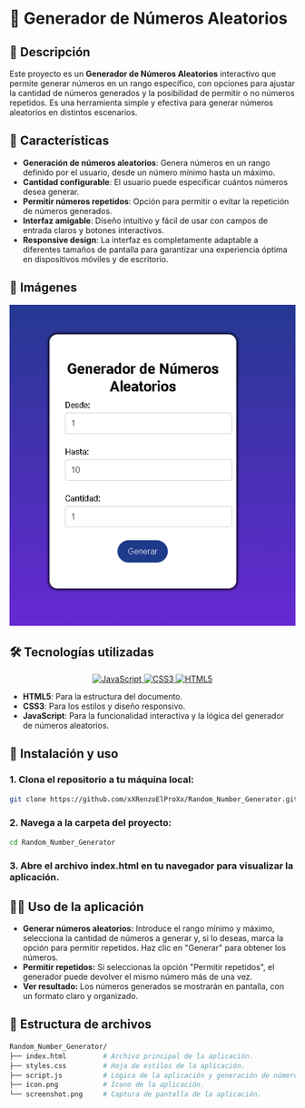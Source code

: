 # 🎲 Generador de Números Aleatorios

## 📖 Descripción
Este proyecto es un **Generador de Números Aleatorios** interactivo que permite generar números en un rango específico, con opciones para ajustar la cantidad de números generados y la posibilidad de permitir o no números repetidos. Es una herramienta simple y efectiva para generar números aleatorios en distintos escenarios.

## 🌟 Características
- **Generación de números aleatorios**: Genera números en un rango definido por el usuario, desde un número mínimo hasta un máximo.
- **Cantidad configurable**: El usuario puede especificar cuántos números desea generar.
- **Permitir números repetidos**: Opción para permitir o evitar la repetición de números generados.
- **Interfaz amigable**: Diseño intuitivo y fácil de usar con campos de entrada claros y botones interactivos.
- **Responsive design**: La interfaz es completamente adaptable a diferentes tamaños de pantalla para garantizar una experiencia óptima en dispositivos móviles y de escritorio.

## 📸 Imágenes
![Captura de pantalla de la aplicación](./screenshot.png)

## 🛠️ Tecnologías utilizadas
<p align="center">
  <a href="https://developer.mozilla.org/es/docs/Web/JavaScript" target="_blank">
    <img src="https://img.shields.io/badge/JavaScript-F7DF1E?style=for-the-badge&logo=javascript&logoColor=black" alt="JavaScript"/>
  </a>
  <a href="https://developer.mozilla.org/es/docs/Web/CSS" target="_blank">
    <img src="https://img.shields.io/badge/CSS3-1572B6?style=for-the-badge&logo=css3&logoColor=white" alt="CSS3"/>
  </a>
  <a href="https://developer.mozilla.org/es/docs/HTML/HTML5" target="_blank">
    <img src="https://img.shields.io/badge/HTML5-E34F26?style=for-the-badge&logo=html5&logoColor=white" alt="HTML5"/>
  </a>
</p>

- **HTML5**: Para la estructura del documento.
- **CSS3**: Para los estilos y diseño responsivo.
- **JavaScript**: Para la funcionalidad interactiva y la lógica del generador de números aleatorios.

## 🚀 Instalación y uso
### 1. Clona el repositorio a tu máquina local:
```bash
git clone https://github.com/xXRenzoElProXx/Random_Number_Generator.git
```
### 2. Navega a la carpeta del proyecto:
```bash
cd Random_Number_Generator
```
### 3. Abre el archivo index.html en tu navegador para visualizar la aplicación.

## 🧑‍💻 Uso de la aplicación
* **Generar números aleatorios:** Introduce el rango mínimo y máximo, selecciona la cantidad de números a generar y, si lo deseas, marca la opción para permitir repetidos. Haz clic en "Generar" para obtener los números.
* **Permitir repetidos:** Si seleccionas la opción "Permitir repetidos", el generador puede devolver el mismo número más de una vez.
* **Ver resultado:** Los números generados se mostrarán en pantalla, con un formato claro y organizado.

## 📂 Estructura de archivos
```bash
Random_Number_Generator/
├── index.html         # Archivo principal de la aplicación.
├── styles.css         # Hoja de estilos de la aplicación.
├── script.js          # Lógica de la aplicación y generación de números.
├── icon.png           # Ícono de la aplicación.
└── screenshot.png     # Captura de pantalla de la aplicación.
```
